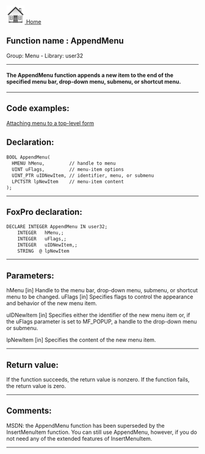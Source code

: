 [<img src="../../images/home.png"> Home ](https://github.com/VFPX/Win32API)  

## Function name : AppendMenu
Group: Menu - Library: user32    
***  


#### The AppendMenu function appends a new item to the end of the specified menu bar, drop-down menu, submenu, or shortcut menu.
***  


## Code examples:
[Attaching menu to a top-level form](../../samples/sample_208.md)  

## Declaration:
```foxpro  
BOOL AppendMenu(
  HMENU hMenu,         // handle to menu
  UINT uFlags,         // menu-item options
  UINT_PTR uIDNewItem, // identifier, menu, or submenu
  LPCTSTR lpNewItem    // menu-item content
);  
```  
***  


## FoxPro declaration:
```foxpro  
DECLARE INTEGER AppendMenu IN user32;
	INTEGER   hMenu,;
	INTEGER   uFlags,;
	INTEGER   uIDNewItem,;
	STRING  @ lpNewItem  
```  
***  


## Parameters:
hMenu 
[in] Handle to the menu bar, drop-down menu, submenu, or shortcut menu to be changed. 
uFlags 
[in] Specifies flags to control the appearance and behavior of the new menu item. 

uIDNewItem 
[in] Specifies either the identifier of the new menu item or, if the uFlags parameter is set to MF_POPUP, a handle to the drop-down menu or submenu. 

lpNewItem 
[in] Specifies the content of the new menu item.   
***  


## Return value:
If the function succeeds, the return value is nonzero. If the function fails, the return value is zero.   
***  


## Comments:
MSDN: the AppendMenu function has been superseded by the InsertMenuItem function. You can still use AppendMenu, however, if you do not need any of the extended features of InsertMenuItem.  
  
***  

